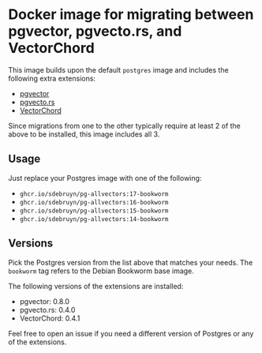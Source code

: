 # Docker image for migrating between pgvector, pgvecto.rs, and VectorChord

This image builds upon the default `postgres` image and includes the following extra extensions:

* [pgvector](https://github.com/pgvector/pgvector)
* [pgvecto.rs](https://github.com/tensorchord/pgvecto.rs)
* [VectorChord](https://github.com/tensorchord/VectorChord)

Since migrations from one to the other typically require at least 2 of the above to be installed, this image includes all 3.

## Usage

Just replace your Postgres image with one of the following:

* `ghcr.io/sdebruyn/pg-allvectors:17-bookworm`
* `ghcr.io/sdebruyn/pg-allvectors:16-bookworm`
* `ghcr.io/sdebruyn/pg-allvectors:15-bookworm`
* `ghcr.io/sdebruyn/pg-allvectors:14-bookworm`

## Versions

Pick the Postgres version from the list above that matches your needs. The `bookworm` tag refers to the Debian Bookworm base image.

The following versions of the extensions are installed:

* pgvector: 0.8.0
* pgvecto.rs: 0.4.0
* VectorChord: 0.4.1

Feel free to open an issue if you need a different version of Postgres or any of the extensions.
